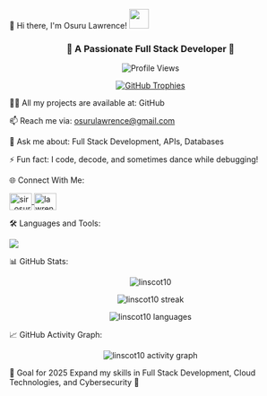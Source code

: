 👋 Hi there, I'm Osuru Lawrence! <img src="https://media.giphy.com/media/hvRJCLFzcasrR4ia7z/giphy.gif" width="35px">
<h3 align="center">🚀 A Passionate Full Stack Developer 🚀</h3> <p align="center"> <img src="https://komarev.com/ghpvc/?username=linscot10&label=Profile%20views&color=0e75b6&style=flat" alt="Profile Views" /> </p> <p align="center"> <a href="https://github.com/ryo-ma/github-profile-trophy"> <img src="https://github-profile-trophy.vercel.app/?username=linscot10&theme=onedark&margin-w=15&margin-h=15" alt="GitHub Trophies" /> </a> </p>
👨‍💻 All my projects are available at: GitHub

📫 Reach me via: osurulawrence@gmail.com

💬 Ask me about: Full Stack Development, APIs, Databases

⚡ Fun fact: I code, decode, and sometimes dance while debugging!

🌐 Connect With Me:
<p align="left"> <a href="https://twitter.com/sir_osuru" target="blank"> <img align="center" src="https://cdn.jsdelivr.net/npm/simple-icons@v3/icons/twitter.svg" alt="sir_osuru" height="30" width="40" /> </a> <a href="https://www.linkedin.com/in/lawrence-scott-osuru/" target="blank"> <img align="center" src="https://cdn.jsdelivr.net/npm/simple-icons@v3/icons/linkedin.svg" alt="lawrence osuru" height="30" width="40" /> </a> </p>
🛠️ Languages and Tools:
<p align="left"> <img src="https://skillicons.dev/icons?i=html,css,bootstrap,tailwind,js,react,nodejs,express,mongodb,mysql,graphql,python,linux,git,postman,opencv,oracle,c" /> </p>
📊 GitHub Stats:
<p align="center"> <img src="https://github-readme-stats.vercel.app/api?username=linscot10&show_icons=true&locale=en&theme=radical" alt="linscot10" /> </p> <p align="center"> <img src="https://github-readme-streak-stats.herokuapp.com/?user=linscot10&theme=radical" alt="linscot10 streak" /> </p> <p align="center"> <img src="https://github-readme-stats.vercel.app/api/top-langs/?username=linscot10&layout=compact&theme=radical" alt="linscot10 languages" /> </p>
📈 GitHub Activity Graph:
<p align="center"> <img src="https://github-readme-activity-graph.vercel.app/graph?username=linscot10&theme=dracula&area=true&hide_border=true" alt="linscot10 activity graph" /> </p>
<!-- **linscot10/linscot10** is a ✨ _special_ ✨ repository because its `README.md` appears on your GitHub profile. Here are a few ideas you can include: - 🔭 Currently working on: [Your Project Name] - 🌱 Currently learning: [New Skills or Technologies] - 👯 Looking to collaborate on: [Project Types] - 🤔 Looking for help with: [Topics you want help on] - 💬 Ask me about: [Skills you are confident in] - 📫 How to reach me: [Email/Social Media] - 😄 Pronouns: [He/Him] - ⚡ Fun fact: [Fun Fact] -->
🎯 Goal for 2025
Expand my skills in Full Stack Development, Cloud Technologies, and Cybersecurity 🚀
